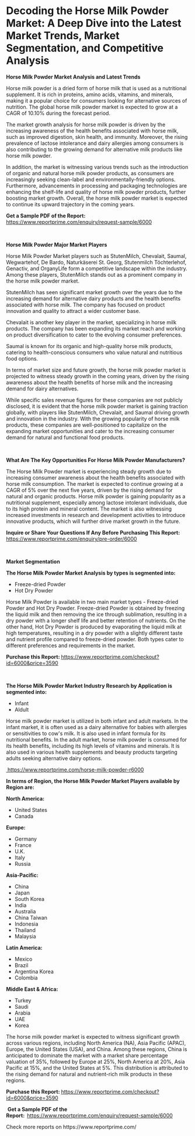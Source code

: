 <p><h1>Decoding the Horse Milk Powder Market: A Deep Dive into the Latest Market Trends, Market Segmentation, and Competitive Analysis</h1></p><p><strong>Horse Milk Powder Market Analysis and Latest Trends</strong></p>
<p><p>Horse milk powder is a dried form of horse milk that is used as a nutritional supplement. It is rich in proteins, amino acids, vitamins, and minerals, making it a popular choice for consumers looking for alternative sources of nutrition. The global horse milk powder market is expected to grow at a CAGR of 10.10% during the forecast period.</p><p>The market growth analysis for horse milk powder is driven by the increasing awareness of the health benefits associated with horse milk, such as improved digestion, skin health, and immunity. Moreover, the rising prevalence of lactose intolerance and dairy allergies among consumers is also contributing to the growing demand for alternative milk products like horse milk powder.</p><p>In addition, the market is witnessing various trends such as the introduction of organic and natural horse milk powder products, as consumers are increasingly seeking clean-label and environmentally-friendly options. Furthermore, advancements in processing and packaging technologies are enhancing the shelf-life and quality of horse milk powder products, further boosting market growth. Overall, the horse milk powder market is expected to continue its upward trajectory in the coming years.</p></p>
<p><strong>Get a Sample PDF of the Report:&nbsp;</strong> <a href="https://www.reportprime.com/enquiry/request-sample/6000">https://www.reportprime.com/enquiry/request-sample/6000</a></p>
<p>&nbsp;</p>
<p><strong>Horse Milk Powder Major Market Players</strong></p>
<p><p>Horse Milk Powder Market players such as StutenMilch, Chevalait, Saumal, Wegwartehof, De Bardo, Naturkäserei St. Georg, Stutenmilch Töchterlehof, Genactiv, and OrganyLife form a competitive landscape within the industry. Among these players, StutenMilch stands out as a prominent company in the horse milk powder market. </p><p>StutenMilch has seen significant market growth over the years due to the increasing demand for alternative dairy products and the health benefits associated with horse milk. The company has focused on product innovation and quality to attract a wider customer base. </p><p>Chevalait is another key player in the market, specializing in horse milk products. The company has been expanding its market reach and working on product diversification to cater to the evolving consumer preferences.</p><p>Saumal is known for its organic and high-quality horse milk products, catering to health-conscious consumers who value natural and nutritious food options.</p><p>In terms of market size and future growth, the horse milk powder market is projected to witness steady growth in the coming years, driven by the rising awareness about the health benefits of horse milk and the increasing demand for dairy alternatives. </p><p>While specific sales revenue figures for these companies are not publicly disclosed, it is evident that the horse milk powder market is gaining traction globally, with players like StutenMilch, Chevalait, and Saumal driving growth and innovation in the industry. With the growing popularity of horse milk products, these companies are well-positioned to capitalize on the expanding market opportunities and cater to the increasing consumer demand for natural and functional food products.</p></p>
<p>&nbsp;</p>
<p><strong>What Are The Key Opportunities For Horse Milk Powder Manufacturers?</strong></p>
<p><p>The Horse Milk Powder market is experiencing steady growth due to increasing consumer awareness about the health benefits associated with horse milk consumption. The market is expected to continue growing at a CAGR of 5% over the next five years, driven by the rising demand for natural and organic products. Horse milk powder is gaining popularity as a nutritional supplement, especially among lactose intolerant individuals, due to its high protein and mineral content. The market is also witnessing increased investments in research and development activities to introduce innovative products, which will further drive market growth in the future.</p></p>
<p><strong>Inquire or Share Your Questions If Any Before Purchasing This Report:</strong> <a href="https://www.reportprime.com/enquiry/pre-order/6000">https://www.reportprime.com/enquiry/pre-order/6000</a></p>
<p>&nbsp;</p>
<p><strong>Market Segmentation</strong></p>
<p><strong>The Horse Milk Powder Market Analysis by types is segmented into:</strong></p>
<p><ul><li>Freeze-dried Powder</li><li>Hot Dry Powder</li></ul></p>
<p><p>Horse Milk Powder is available in two main market types - Freeze-dried Powder and Hot Dry Powder. Freeze-dried Powder is obtained by freezing the liquid milk and then removing the ice through sublimation, resulting in a dry powder with a longer shelf life and better retention of nutrients. On the other hand, Hot Dry Powder is produced by evaporating the liquid milk at high temperatures, resulting in a dry powder with a slightly different taste and nutrient profile compared to freeze-dried powder. Both types cater to different preferences and requirements in the market.</p></p>
<p><strong>Purchase this Report:&nbsp;</strong><a href="https://www.reportprime.com/checkout?id=6000&price=3590">https://www.reportprime.com/checkout?id=6000&price=3590</a></p>
<p>&nbsp;</p>
<p><strong>The Horse Milk Powder Market Industry Research by Application is segmented into:</strong></p>
<p><ul><li>Infant</li><li>Aldult</li></ul></p>
<p><p>Horse milk powder market is utilized in both infant and adult markets. In the infant market, it is often used as a dairy alternative for babies with allergies or sensitivities to cow's milk. It is also used in infant formula for its nutritional benefits. In the adult market, horse milk powder is consumed for its health benefits, including its high levels of vitamins and minerals. It is also used in various health supplements and beauty products targeting adults seeking alternative dairy options.</p></p>
<p><a href="https://www.reportprime.com/horse-milk-powder-r6000">&nbsp;https://www.reportprime.com/horse-milk-powder-r6000</a></p>
<p><strong>In terms of Region, the Horse Milk Powder Market Players available by Region are:</strong></p>
<p>
    <p> <strong> North America: </strong>
        <ul>
            <li>United States</li>
            <li>Canada</li>
        </ul>
        </p> 
    <p> <strong> Europe: </strong>
        <ul>
            <li>Germany</li>
            <li>France</li>
            <li>U.K.</li>
            <li>Italy</li>
            <li>Russia</li>
        </ul>
        </p> 
    <p> <strong> Asia-Pacific: </strong>
        <ul>
            <li>China</li>
            <li>Japan</li>
            <li>South Korea</li>
            <li>India</li>
            <li>Australia</li>
            <li>China Taiwan</li>
            <li>Indonesia</li>
            <li>Thailand</li>
            <li>Malaysia</li>
        </ul>
        </p> 
    <p> <strong> Latin America: </strong>
        <ul>
            <li>Mexico</li>
            <li>Brazil</li>
            <li>Argentina Korea</li>
            <li>Colombia</li>
        </ul>
        </p> 
    <p> <strong> Middle East & Africa: </strong>
        <ul>
            <li>Turkey</li>
            <li>Saudi</li>
            <li>Arabia</li>
            <li>UAE</li>
            <li>Korea</li>
        </ul>
    </p>
    </p>
<p><p>The horse milk powder market is expected to witness significant growth across various regions, including North America (NA), Asia Pacific (APAC), Europe, the United States (USA), and China. Among these regions, China is anticipated to dominate the market with a market share percentage valuation of 35%, followed by Europe at 25%, North America at 20%, Asia Pacific at 15%, and the United States at 5%. This distribution is attributed to the rising demand for natural and nutrient-rich milk products in these regions.</p></p>
<p><strong>Purchase this Report: </strong><a href="https://www.reportprime.com/checkout?id=6000&price=3590">https://www.reportprime.com/checkout?id=6000&price=3590</a></p>
<p>&nbsp;<strong>Get a Sample PDF of the Report:&nbsp;&nbsp;</strong><a href="https://www.reportprime.com/enquiry/request-sample/6000">https://www.reportprime.com/enquiry/request-sample/6000</a></p>
<p><strong></strong></p>
<p>Check more reports on https://www.reportprime.com/</p>